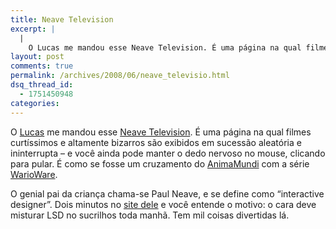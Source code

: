 ```yaml
---
title: Neave Television
excerpt: |
  |
    O Lucas me mandou esse Neave Television. É uma página na qual filmes curtíssimos e altamente bizarros são exibidos em sucessão aleatória e ininterrupta - e você ainda pode manter o dedo nervoso no mouse, clicando para pular. É como...
layout: post
comments: true
permalink: /archives/2008/06/neave_televisio.html
dsq_thread_id:
  - 1751450948
categories:
---
```

O [Lucas][1] me mandou esse [Neave Television][2]. É uma página na qual filmes curtíssimos e altamente bizarros são exibidos em sucessão aleatória e ininterrupta &#8211; e você ainda pode manter o dedo nervoso no mouse, clicando para pular. É como se fosse um cruzamento do [AnimaMundi][3] com a série [WarioWare][4].

O genial pai da criança chama-se Paul Neave, e se define como &#8220;interactive designer&#8221;. Dois minutos no [site dele][5] e você entende o motivo: o cara deve misturar LSD no sucrilhos toda manhã. Tem mil coisas divertidas lá.

 [1]: http://twitter.com/lucasfontes
 [2]: http://www.neave.com/television/
 [3]: http://www.animamundi.com.br/
 [4]: http://www.warioware.biz/
 [5]: http://www.neave.com/